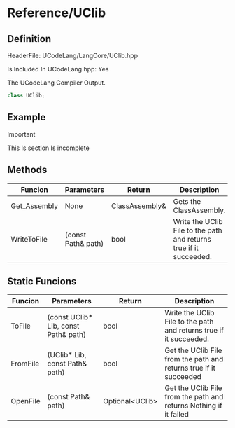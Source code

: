 # Reference/UClib

## Definition
HeaderFile: UCodeLang/LangCore/UClib.hpp

Is Included In UCodeLang.hpp: Yes

The UCodeLang Compiler Output.
```cpp
class UClib;
```
## Example


>[!IMPORTANT]
>This Is section Is incomplete
>
## Methods
| Funcion | Parameters | Return | Description |
|--- |--- |--- | --- |
Get_Assembly | None | ClassAssembly& | Gets the ClassAssembly.
WriteToFile | (const Path& path) | bool | Write the UClib File to the path and returns true if it succeeded.



## Static Funcions
| Funcion | Parameters | Return | Description |
|--- |--- |--- | --- |
ToFile | (const UClib* Lib, const Path& path) | bool | Write the UClib File to the path and returns true if it succeeded.
FromFile | (UClib* Lib, const Path& path) | bool | Get the UClib File from the path and returns true if it succeeded
OpenFile | (const Path& path) |Optional\<UClib> |Get the UClib File from the path and returns Nothing if it failed